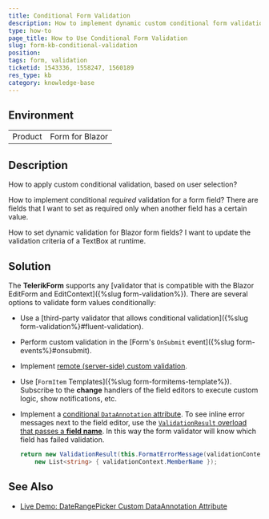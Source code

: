 ```yaml
---
title: Conditional Form Validation
description: How to implement dynamic custom conditional form validation with the Telerik Blazor Form.
type: how-to
page_title: How to Use Conditional Form Validation
slug: form-kb-conditional-validation
position: 
tags: form, validation
ticketid: 1543336, 1558247, 1560189
res_type: kb
category: knowledge-base
---
```


## Environment

<table>
    <tbody>
        <tr>
            <td>Product</td>
            <td>Form for Blazor</td>
        </tr>
    </tbody>
</table>


## Description

How to apply custom conditional validation, based on user selection?

How to implement conditional *required* validation for a form field? There are fields that I want to set as required only when another field has a certain value.

How to set dynamic validation for Blazor form fields? I want to update the validation criteria of a TextBox at runtime.


## Solution

The **TelerikForm** supports any [validator that is compatible with the Blazor EditForm and EditContext]({%slug form-validation%}). There are several options to validate form values conditionally:

* Use a [third-party validator that allows conditional validation]({%slug form-validation%}#fluent-validation).
* Perform custom validation in the [Form's `OnSubmit` event]({%slug form-events%}#onsubmit).
* Implement [remote (server-side) custom validation](https://github.com/telerik/blazor-ui/tree/master/form/remote-validation).
* Use [`FormItem` Templates]({%slug form-formitems-template%}). Subscribe to the **change** handlers of the field editors to execute custom logic, show notifications, etc.
* Implement a [conditional `DataAnnotation` attribute](https://stackoverflow.com/questions/26354853/conditionally-required-property-using-data-annotations). To see inline error messages next to the field editor, use the [`ValidationResult` overload that passes a **field name**](https://docs.microsoft.com/en-us/dotnet/api/system.componentmodel.dataannotations.validationresult.-ctor?view=net-6.0#system-componentmodel-dataannotations-validationresult-ctor(system-string-system-collections-generic-ienumerable((system-string)))). In this way the form validator will know which field has failed validation.

    <div class="skip-repl"></div>

    ````CS
    return new ValidationResult(this.FormatErrorMessage(validationContext.DisplayName),
        new List<string> { validationContext.MemberName });
    ````

## See Also

* [Live Demo: DateRangePicker Custom DataAnnotation Attribute](https://demos.telerik.com/blazor-ui/daterangepicker/validation)
